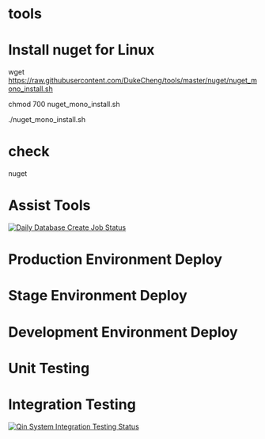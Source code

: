 # tools

# Install nuget for Linux
wget https://raw.githubusercontent.com/DukeCheng/tools/master/nuget/nuget_mono_install.sh

chmod 700 nuget_mono_install.sh 

./nuget_mono_install.sh


# check
nuget

# Assist Tools
[![Daily Database Create Job Status](http://ci.demo.wwtqin.com/buildStatus/icon?job=CreateDailyDatabase)](http://ci.demo.wwtqin.com/job/CreateDailyDatabase)

# Production Environment Deploy

# Stage Environment Deploy

# Development Environment Deploy

# Unit Testing

# Integration Testing
[![Qin System Integration Testing Status](http://ci.demo.wwtqin.com/buildStatus/icon?job=Qin.IntegrationTest)](http://ci.demo.wwtqin.com/job/Qin.IntegrationTest)

